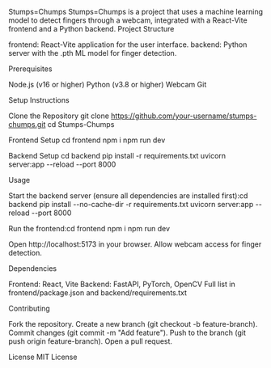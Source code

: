 Stumps=Chumps
Stumps=Chumps is a project that uses a machine learning model to detect fingers through a webcam, integrated with a React-Vite frontend and a Python backend.
Project Structure

frontend: React-Vite application for the user interface.
backend: Python server with the .pth ML model for finger detection.

Prerequisites

Node.js (v16 or higher)
Python (v3.8 or higher)
Webcam
Git

Setup Instructions

Clone the Repository
git clone https://github.com/your-username/stumps-chumps.git
cd Stumps-Chumps


Frontend Setup
cd frontend
npm i
npm run dev


Backend Setup
cd backend
pip install -r requirements.txt
uvicorn server:app --reload --port 8000



Usage

Start the backend server (ensure all dependencies are installed first):cd backend
pip install --no-cache-dir -r requirements.txt
uvicorn server:app --reload --port 8000


Run the frontend:cd frontend
npm i
npm run dev


Open http://localhost:5173 in your browser.
Allow webcam access for finger detection.

Dependencies

Frontend: React, Vite
Backend: FastAPI, PyTorch, OpenCV
Full list in frontend/package.json and backend/requirements.txt

Contributing

Fork the repository.
Create a new branch (git checkout -b feature-branch).
Commit changes (git commit -m "Add feature").
Push to the branch (git push origin feature-branch).
Open a pull request.

License
MIT License
